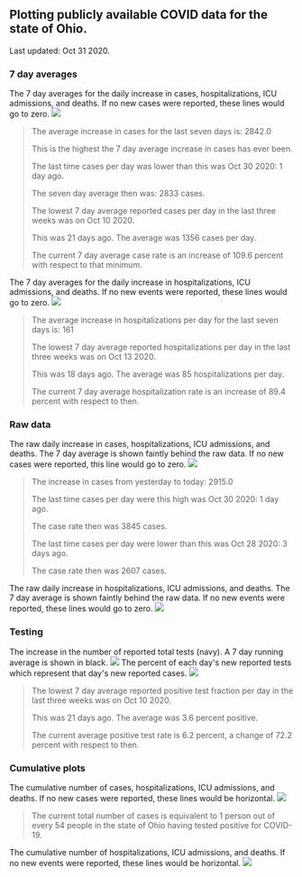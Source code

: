 ## Plotting publicly available COVID data for the state of Ohio. 

Last updated: Oct 31 2020. 

### 7 day averages
The 7 day averages for the daily increase in cases, hospitalizations, ICU admissions, and deaths. If no new cases were reported, these lines would go to zero.
![](7dayaverage_cases.png)

>The average increase in cases for the last seven days is: 2842.0
>
>This is the highest the 7 day average increase in cases has ever been.
>
>The last time cases per day was lower than this was Oct 30 2020: 1 day ago.
>
>The seven day average then was: 2833 cases.
>
>The lowest 7 day average reported cases per day in the last three weeks was on Oct 10 2020.
>
>This was 21 days ago. The average was 1356 cases per day.
>
>The current 7 day average case rate is an increase of 109.6 percent with respect to that minimum.

The 7 day averages for the daily increase in hospitalizations, ICU admissions, and deaths. If no new events were reported, these lines would go to zero.
![](7dayaverage_hospital.png)

>The average increase in hospitalizations per day for the last seven days is: 161
>
>The lowest 7 day average reported hospitalizations per day in the last three weeks was on Oct 13 2020.
>
>This was 18 days ago. The average was 85 hospitalizations per day.
>
>The current 7 day average hospitalization rate is an increase of 89.4 percent with respect to then.

### Raw data
The raw daily increase in cases, hospitalizations, ICU admissions, and deaths. The 7 day average is shown faintly behind the raw data. If no new cases were reported, this line would go to zero.
![](DailyCases.png)

>The increase in cases from yesterday to today: 2915.0 
>
>The last time cases per day were this high was Oct 30 2020: 1 day ago. 
>
>The case rate then was 3845 cases.
>
>The last time cases per day were lower than this was Oct 28 2020: 3 days ago. 
>
>The case rate then was 2607 cases.

The raw daily increase in hospitalizations, ICU admissions, and deaths. The 7 day average is shown faintly behind the raw data. If no new events were reported, these lines would go to zero.
![](DailyHospitalizations.png)

### Testing

The increase in the number of reported total tests (navy). A 7 day running average is shown in black.
![](DailyTests.png)
The percent of each day's new reported tests which represent that day's new reported cases.
![](percentpositive_tests.png)

>The lowest 7 day average reported positive test fraction per day in the last three weeks was on Oct 10 2020.
>
>This was 21 days ago. The average was 3.6 percent positive. 
>
>The current average positive test rate is 6.2 percent, a change of 72.2 percent with respect to then. 

### Cumulative plots
The cumulative number of cases, hospitalizations, ICU admissions, and deaths. If no new cases were reported, these lines would be horizontal.
![](Cases.png)

>The current total number of cases is equivalent to 1 person out of every 54 people in the state of Ohio having tested positive for COVID-19.

The cumulative number of hospitalizations, ICU admissions, and deaths. If no new events were reported, these lines would be horizontal.
![](Hospitalizations.png)
